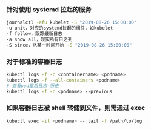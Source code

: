 ### 针对使用 systemd 拉起的服务

```sh
journalctl -afu kubelet -S "2019-08-26 15:00:00"
-u unit，对应的systemd拉起的组件，如kubelet
-f follow，跟踪最新日志
-a show all，现实所有日之列
-S since，从某一时间开始 -S "2019-08-26 15:00:00"
```

### 对于标准的容器日志

```sh
kubectl logs -f -c <containername> <podname>
kubectl logs -f --all-containers <podname>
# 查看pod重启日志-历史
kubectl logs -f -c <podname> --previous
```

### 如果容器日志被 shell 转储到文件，则需通过 exec

```sh
kubectl exec -it <podname> -- tail -f /path/to/log
```
